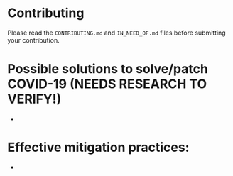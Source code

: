# Contributing
Please read the `CONTRIBUTING.md` and `IN_NEED_OF.md` files before submitting your contribution.


# Possible solutions to solve/patch COVID-19 (NEEDS RESEARCH TO VERIFY!)

- 


# Effective mitigation practices:

-
